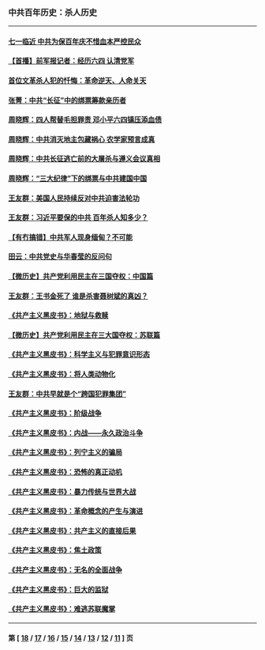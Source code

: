 ### 中共百年历史：杀人历史
---
#### [七一临近 中共为保百年庆不惜血本严控民众](../../pages/nf1176106/n13042778.md?06260430) 
#### [【首播】前军报记者：经历六四 认清党军](../../pages/nf1176106/n13031878.md?06260430) 
#### [首位文革杀人犯的忏悔：革命逆天、人命关天](../../pages/nf1176106/n13030146.md?06260430) 
#### [张菁：中共“长征”中的绑票筹款亲历者](../../pages/nf1176106/n13003575.md?06260430) 
#### [周晓辉：四人帮替毛担罪责 邓小平六四镇压添血债](../../pages/nf1176106/n12996229.md?06260430) 
#### [周晓辉：中共消灭地主包藏祸心 农学家预言成真](../../pages/nf1176106/n12958960.md?06260430) 
#### [周晓辉：中共长征逃亡前的大屠杀与遵义会议真相](../../pages/nf1176106/n12888747.md?06260430) 
#### [周晓辉：“三大纪律”下的绑票与中共建国中国](../../pages/nf1176106/n12882305.md?06260430) 
#### [王友群：美国人民持续反对中共迫害法轮功](../../pages/nf1176106/n12849121.md?06260430) 
#### [王友群：习近平要保的中共 百年杀人知多少？](../../pages/nf1176106/n12833861.md?06260430) 
#### [【有冇搞错】中共军人现身缅甸？不可能](../../pages/nf1176106/n12773250.md?06260430) 
#### [田云：中共党史与华春莹的反问句](../../pages/nf1176106/n12765178.md?06260430) 
#### [【微历史】共产党利用民主在三国夺权：中国篇](../../pages/nf1176106/n12740955.md?06260430) 
#### [王友群：王书金死了 谁是杀害聂树斌的真凶？](../../pages/nf1176106/n12728677.md?06260430) 
#### [《共产主义黑皮书》：地狱与救赎](../../pages/nf1176106/n12705614.md?06260430) 
#### [【微历史】共产党利用民主在三大国夺权：苏联篇](../../pages/nf1176106/n12707756.md?06260430) 
#### [《共产主义黑皮书》：科学主义与犯罪意识形态](../../pages/nf1176106/n12700684.md?06260430) 
#### [《共产主义黑皮书》：将人类动物化](../../pages/nf1176106/n12696212.md?06260430) 
#### [王友群：中共早就是个“跨国犯罪集团”](../../pages/nf1176106/n12696339.md?06260430) 
#### [《共产主义黑皮书》：阶级战争](../../pages/nf1176106/n12690702.md?06260430) 
#### [《共产主义黑皮书》：内战——永久政治斗争](../../pages/nf1176106/n12685891.md?06260430) 
#### [《共产主义黑皮书》：列宁主义的骗局](../../pages/nf1176106/n12671223.md?06260430) 
#### [《共产主义黑皮书》：恐怖的真正动机](../../pages/nf1176106/n12666294.md?06260430) 
#### [《共产主义黑皮书》：暴力传统与世界大战](../../pages/nf1176106/n12660322.md?06260430) 
#### [《共产主义黑皮书》：革命概念的产生与演进](../../pages/nf1176106/n12655045.md?06260430) 
#### [《共产主义黑皮书》：共产主义的直接后果](../../pages/nf1176106/n12644821.md?06260430) 
#### [《共产主义黑皮书》：焦土政策](../../pages/nf1176106/n12640254.md?06260430) 
#### [《共产主义黑皮书》：无名的全面战争](../../pages/nf1176106/n12633845.md?06260430) 
#### [《共产主义黑皮书》：巨大的监狱](../../pages/nf1176106/n12623116.md?06260430) 
#### [《共产主义黑皮书》：难逃苏联魔掌](../../pages/nf1176106/n12613254.md?06260430) 

---
#### 第 [ [18](./18.md?06260430) / [17](./17.md?06260430) / [16](./16.md?06260430) / [15](./15.md?06260430) / [14](./14.md?06260430) / [13](./13.md?06260430) / [12](./12.md?06260430) / [11](./11.md?06260430) ] 页
